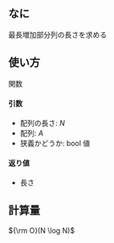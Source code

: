 ﻿## なに  
最長増加部分列の長さを求める  
## 使い方  
関数  
#### 引数  
- 配列の長さ: $N$
- 配列: ${A}$
- 狭義かどうか: bool 値
#### 返り値  
- 長さ
## 計算量  
${\rm O}(N \log N)$  
